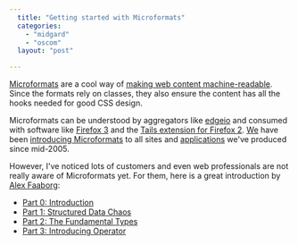 ```yaml
---
  title: "Getting started with Microformats"
  categories: 
    - "midgard"
    - "oscom"
  layout: "post"

---
```

[Microformats][1] are a cool way of [making web content machine-readable][2]. Since the formats rely on classes, they also ensure the content has all the hooks needed for good CSS design.

Microformats can be understood by aggregators like [edgeio][3] and consumed with software like [Firefox 3][4] and the [Tails extension for Firefox 2][5]. [We][6] have been [introducing Microformats][8] to all sites and [applications][7] we've produced since mid-2005.

However, I've noticed lots of customers and even web professionals are not really aware of Microformats yet. For them, here is a great introduction by [Alex Faaborg][9]:

* [Part 0: Introduction][10]
* [Part 1: Structured Data Chaos][11]
* [Part 2: The Fundamental Types][12]
* [Part 3: Introducing Operator][13]

[1]: http://microformats.org/
[2]: http://microformats.org/about/
[3]: http://www.edgeio.com/
[4]: http://www.readwriteweb.com/archives/mozilla_does_microformats_firefox3.php
[5]: http://blog.codeeg.com/tails-firefox-extension-03/
[6]: http://www.nemein.com/
[7]: http://bergie.iki.fi/blog/contact-management-in-semantic-web/
[8]: http://www.midgard-project.org/documentation/microformat-usage-in-midcom/
[9]: http://blog.mozilla.com/faaborg/
[10]: http://blog.mozilla.com/faaborg/2006/12/11/microformats-part-0-introduction/
[11]: http://blog.mozilla.com/faaborg/2006/12/12/microformats-part-1-structured-data-chaos
[12]: http://blog.mozilla.com/faaborg/2006/12/13/microformats-part-2-the-fundamental-types
[13]: http://blog.mozilla.com/faaborg/2006/12/16/microformats-part-3-introducing-operator
